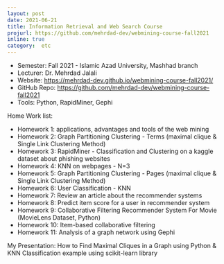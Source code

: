 ```yaml
---
layout: post
date: 2021-06-21
title: Information Retrieval and Web Search Course
projurl: https://github.com/mehrdad-dev/webmining-course-fall2021
inline: true
category:  etc
---
```



* Semester: Fall 2021 - Islamic Azad University, Mashhad branch
* Lecturer:‌ Dr. Mehrdad Jalali
* Website: https://mehrdad-dev.github.io/webmining-course-fall2021/
* GitHub Repo: https://github.com/mehrdad-dev/webmining-course-fall2021
* Tools: Python, RapidMiner, Gephi

Home Work list:

* Homework 1: applications, advantages and tools of the web mining
* Homework 2: Graph Partitioning Clustering - Terms (maximal clique & Single Link Clustering Method)
* Homework 3: RapidMiner - Classification and Clustering on a kaggle dataset about phishing websites
* Homework 4: KNN on webpages - N=3
* Homework 5: Graph Partitioning Clustering - Pages (maximal clique & Single Link Clustering Method)
* Homework 6: User Classification - KNN
* Homework 7: Review an article about the recommender systems
* Homework 8: Predict item score for a user in recommender system
* Homework 9: Collaborative Filtering Recommender System For Movie (MovieLens Dataset, Python)
* Homework 10: Item-based collaborative filtering
* Homework 11: Analysis of a graph network using Gephi


My Presentation:
How to Find Maximal Cliques in a Graph using Python & ​KNN Classification example using scikit-learn library